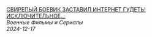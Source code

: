 <!--2024-12-17 12:00:18-->
<div class="yb">
  <a class="nodecor" href="/index.html?filmy/svirepyj_boevik_zastavil_internet_gudet_iskljuchitelnoe_kinosoldatik">
    <img class="preview" data-videoid="7Vgsn7Qix2o" src="https://i4.ytimg.com/vi/7Vgsn7Qix2o/hqdefault.jpg" align="middle" alt="">
  </a>
  <div class="inlbl text">
    <a class="nodecor" href="/index.html?filmy/svirepyj_boevik_zastavil_internet_gudet_iskljuchitelnoe_kinosoldatik">СВИРЕПЫЙ БОЕВИК ЗАСТАВИЛ ИНТЕРНЕТ ГУДЕТЬ! ИСКЛЮЧИТЕЛЬНОЕ...</a><br>
    <i class="smaller2">Военные Фильмы и Сериалы</i><br>
    <i class="smaller3">2024-12-17</i>
  </div>
</div>
